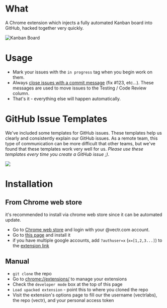 # What

A Chrome extension which injects a fully automated Kanban board into GitHub, hacked together very quickly.

![Kanban Board](https://cldup.com/3ttja2zfJZ-2000x2000.png)

# Usage

* Mark your issues with the `in progress` tag when you begin work on them.
* Always [close issues with a commit message](https://help.github.com/articles/closing-issues-via-commit-messages/) (fix #123, etc...). These messages are used to move issues to the Testing / Code Review column.
* That's it - everything else will happen automatically.

# GitHub Issue Templates

We've included some templates for GitHub issues. These templates help us clearly and consistently explain our GitHub issues. As a remote team, this type of communication can be more difficult that other teams, but we've found that these templates work very well for us. *Please use these templates _every_ time you create a GitHub issue ;)*.

![](https://cldup.com/XLkwaMCtJp-3000x3000.png)

# Installation

## From Chrome web store

it's recommended to install via chrome web store since it can be automated update.

* Go to [Chrome web store](https://chrome.google.com/webstore/) and login with your @vectr.com account.
* Go to [this page](https://chrome.google.com/webstore/detail/github-kanban/mmdoepbmcmdbfobcabocpeocoldfdkph) and install it
* if you have multiple google accounts, add `?authuser=x` (`x=[1,2,3...]`) to the [extension link](https://chrome.google.com/webstore/detail/github-kanban/mmdoepbmcmdbfobcabocpeocoldfdkph?authuser=1)


## Manual

* `git clone` the repo
* Go to [chrome://extensions/](chrome://extensions/) to manage your extensions
* Check the `developer mode` box at the top of this page
* `Load upacked extension` - point this to where you cloned the repo
* Visit the extension's options page to fill our the username (vectrlabs), the repo (vectr), and your personal access token
